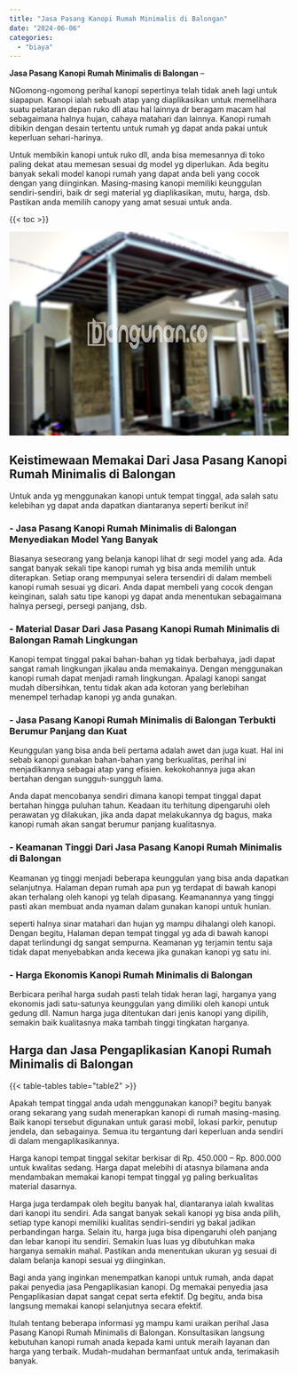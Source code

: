 ```yaml
---
title: "Jasa Pasang Kanopi Rumah Minimalis di Balongan"
date: "2024-06-06"
categories: 
  - "biaya"
---
```


**Jasa Pasang Kanopi Rumah Minimalis di Balongan** –

NGomong-ngomong perihal kanopi sepertinya telah tidak aneh lagi untuk siapapun. Kanopi ialah sebuah atap yang diaplikasikan untuk memelihara suatu pelataran depan ruko dll atau hal lainnya dr beragam macam hal sebagaimana halnya hujan, cahaya matahari dan lainnya. Kanopi rumah dibikin dengan desain tertentu untuk rumah yg dapat anda pakai untuk keperluan sehari-harinya.

Untuk membikin kanopi untuk ruko dll, anda bisa memesannya di toko paling dekat atau memesan sesuai dg model yg diperlukan. Ada begitu banyak sekali model kanopi rumah yang dapat anda beli yang cocok dengan yang diinginkan. Masing-masing kanopi memiliki keunggulan sendiri-sendiri, baik dr segi material yg diaplikasikan, mutu, harga, dsb. Pastikan anda memilih canopy yang amat sesuai untuk anda.

{{< toc >}}

![Jasa Pasang Kanopi Rumah Minimalis di Balongan](/images/harga-kanopi-minimalis-08.png)

## Keistimewaan Memakai Dari Jasa Pasang Kanopi Rumah Minimalis di Balongan

Untuk anda yg menggunakan kanopi untuk tempat tinggal, ada salah satu kelebihan yg dapat anda dapatkan diantaranya seperti berikut ini!

### \- Jasa Pasang Kanopi Rumah Minimalis di Balongan Menyediakan Model Yang Banyak

Biasanya seseorang yang belanja kanopi lihat dr segi model yang ada. Ada sangat banyak sekali tipe kanopi rumah yg bisa anda memilih untuk diterapkan. Setiap orang mempunyai selera tersendiri di dalam membeli kanopi rumah sesuai yg dicari. Anda dapat membeli yang cocok dengan keinginan, salah satu tipe kanopi yg dapat anda menentukan sebagaimana halnya persegi, persegi panjang, dsb.

### \- Material Dasar Dari Jasa Pasang Kanopi Rumah Minimalis di Balongan Ramah Lingkungan

Kanopi tempat tinggal pakai bahan-bahan yg tidak berbahaya, jadi dapat sangat ramah lingkungan jikalau anda memakainya. Dengan menggunakan kanopi rumah dapat menjadi ramah lingkungan. Apalagi kanopi sangat mudah dibersihkan, tentu tidak akan ada kotoran yang berlebihan menempel terhadap kanopi yg anda gunakan.

### \- Jasa Pasang Kanopi Rumah Minimalis di Balongan Terbukti Berumur Panjang dan Kuat

Keunggulan yang bisa anda beli pertama adalah awet dan juga kuat. Hal ini sebab kanopi gunakan bahan-bahan yang berkualitas, perihal ini menjadikannya sebagai atap yang efisien. kekokohannya juga akan bertahan dengan sungguh-sungguh lama.

Anda dapat mencobanya sendiri dimana kanopi tempat tinggal dapat bertahan hingga puluhan tahun. Keadaan itu terhitung dipengaruhi oleh perawatan yg dilakukan, jika anda dapat melakukannya dg bagus, maka kanopi rumah akan sangat berumur panjang kualitasnya.

### \- Keamanan Tinggi Dari Jasa Pasang Kanopi Rumah Minimalis di Balongan

Keamanan yg tinggi menjadi beberapa keunggulan yang bisa anda dapatkan selanjutnya. Halaman depan rumah apa pun yg terdapat di bawah kanopi akan terhalang oleh kanopi yg telah dipasang. Keamanannya yang tinggi pasti akan membuat anda nyaman dalam gunakan kanopi untuk hunian.

seperti halnya sinar matahari dan hujan yg mampu dihalangi oleh kanopi. Dengan begitu, Halaman depan tempat tinggal yg ada di bawah kanopi dapat terlindungi dg sangat sempurna. Keamanan yg terjamin tentu saja tidak dapat menyebabkan anda kecewa jika gunakan kanopi yg satu ini.

### \- Harga Ekonomis Kanopi Rumah Minimalis di Balongan

Berbicara perihal harga sudah pasti telah tidak heran lagi, harganya yang ekonomis jadi satu-satunya keunggulan yang dimiliki oleh kanopi untuk gedung dll. Namun harga juga ditentukan dari jenis kanopi yang dipilih, semakin baik kualitasnya maka tambah tinggi tingkatan harganya.

## Harga dan Jasa Pengaplikasian Kanopi Rumah Minimalis di Balongan

{{< table-tables table="table2" >}}

Apakah tempat tinggal anda udah menggunakan kanopi? begitu banyak orang sekarang yang sudah menerapkan kanopi di rumah masing-masing. Baik kanopi tersebut digunakan untuk garasi mobil, lokasi parkir, penutup jendela, dan sebagainya. Semua itu tergantung dari keperluan anda sendiri di dalam mengaplikasikannya.

Harga kanopi tempat tinggal sekitar berkisar di Rp. 450.000 – Rp. 800.000 untuk kwalitas sedang. Harga dapat melebihi di atasnya bilamana anda mendambakan memakai kanopi tempat tinggal yg paling berkualitas material dasarnya.

Harga juga terdampak oleh begitu banyak hal, diantaranya ialah kwalitas dari kanopi itu sendiri. Ada sangat banyak sekali kanopi yg bisa anda pilih, setiap type kanopi memiliki kualitas sendiri-sendiri yg bakal jadikan perbandingan harga. Selain itu, harga juga bisa dipengaruhi oleh panjang dan lebar kanopi itu sendiri. Semakin luas luas yg dibutuhkan maka harganya semakin mahal. Pastikan anda menentukan ukuran yg sesuai di dalam belanja kanopi sesuai yg diinginkan.

Bagi anda yang inginkan menempatkan kanopi untuk rumah, anda dapat pakai penyedia jasa Pengaplikasian kanopi. Dg memakai penyedia jasa Pengaplikasian dapat sangat cepat serta efektif. Dg begitu, anda bisa langsung memakai kanopi selanjutnya secara efektif.

Itulah tentang beberapa informasi yg mampu kami uraikan perihal Jasa Pasang Kanopi Rumah Minimalis di Balongan. Konsultasikan langsung kebutuhan kanopi rumah anada kepada kami untuk meraih layanan dan harga yang terbaik. Mudah-mudahan bermanfaat untuk anda, terimakasih banyak.
